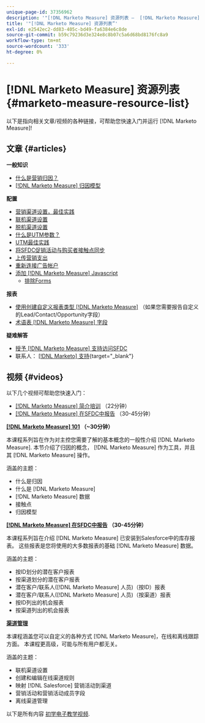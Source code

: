 ```yaml
---
unique-page-id: 37356962
description: '"[!DNL Marketo Measure] 资源列表 —  [!DNL Marketo Measure]  — 产品文档”'
title: '"[!DNL Marketo Measure] 资源列表”'
exl-id: e2542ec2-dd83-405c-bd49-fa6384e6c8de
source-git-commit: b59c79236d3e324e8c8b07c5a6d68bd8176fc8a9
workflow-type: tm+mt
source-wordcount: '333'
ht-degree: 0%

---
```


# [!DNL Marketo Measure] 资源列表 {#marketo-measure-resource-list}

以下是指向相关文章/视频的各种链接，可帮助您快速入门并运行 [!DNL Marketo Measure]!

## 文章 {#articles}

**一般知识**

* [什么是营销归因？](/help/introduction-to-marketo-measure/overview-resources/marketing-attribution.md)
* [[!DNL Marketo Measure] 归因模型](/help/introduction-to-marketo-measure/overview-resources/marketo-measure-attribution-models.md)

**配置**

* [营销渠道设置，最佳实践](/help/channel-tracking-and-setup/online-channels/marketing-channels-and-subchannels.md)
* [联机渠道设置](/help/channel-tracking-and-setup/online-channels/online-custom-channel-setup.md)
* [脱机渠道设置](/help/channel-tracking-and-setup/offline-channels/offline-custom-channel-setup.md)
* [什么是UTM参数？](/help/channel-tracking-and-setup/online-channels/utm-parameters.md)
* [UTM最佳实践](/help/channel-tracking-and-setup/online-channels/best-practices-for-setting-up-utm-parameters.md)
* [将SFDC促销活动与购买者接触点同步](/help/channel-tracking-and-setup/offline-channels/campaigns-and-campaign-members.md)
* [上传营销支出](/help/marketing-spend/spend-management/marketing-channel-costs.md#uploading-marketing-costs)
* [重新连接广告帐户](/help/api-connections/utilizing-marketo-measures-api-connections/reauthorizing-connected-accounts.md)
* [添加 [!DNL Marketo Measure] Javascript](/help/marketo-measure-tracking/setting-up-tracking/adding-marketo-measure-script.md)
   * [排除Forms](/help/marketo-measure-tracking/setting-up-tracking/excluding-marketo-measure-from-specific-forms.md)

**报表**

* [使用创建自定义报表类型 [!DNL Marketo Measure]](/help/marketo-measure-salesforce-reporting/new-report-types/creating-custom-marketo-measure-report-types.md) （如果您需要报告自定义的Lead/Contact/Opportunity字段）
* [术语表 [!DNL Marketo Measure] 字段](/help/introduction-to-marketo-measure/overview-resources/glossary-of-marketo-measure-fields.md)

**疑难解答**

* [授予 [!DNL Marketo Measure] 支持访问SFDC](/help/miscellaneous/other-related-resources/granting-salesforce-access-to-marketo-measure-support.md)
* 联系人： [[!DNL Marketo] 支持](https://nation.marketo.com/t5/support/ct-p/Support){target=&quot;_blank&quot;}

## 视频 {#videos}

以下几个视频可帮助您快速入门：

* [[!DNL Marketo Measure] 简介培训](https://embed.vidyard.com/watch/Pb4DuWJwtFgw3jUBDGneb4) （22分钟）
* [[!DNL Marketo Measure] 在SFDC中报告](https://universityonline.marketo.com/courses/bizible-and-salesforce/) （30-45分钟）

**[[!DNL Marketo Measure] 101](https://universityonline.marketo.com/courses/bizible-101/) （~30分钟）**

本课程系列旨在作为对主控您需要了解的基本概念的一般性介绍 [!DNL Marketo Measure]. 本节介绍了归因的概念， [!DNL Marketo Measure] 作为工具，并且其 [!DNL Marketo Measure] 操作。

涵盖的主题：

* 什么是归因
* 什么是 [!DNL Marketo Measure]
* [!DNL Marketo Measure] 数据
* 接触点
* 归因模型

**[[!DNL Marketo Measure] 在SFDC中报告](https://universityonline.marketo.com/courses/bizible-and-salesforce/) （30-45分钟）**

本课程系列旨在介绍 [!DNL Marketo Measure] 已安装到Salesforce中的库存报表。 这些报表是您将使用的大多数报表的基础 [!DNL Marketo Measure] 数据。

涵盖的主题：

* 按ID划分的潜在客户报表
* 按渠道划分的潜在客户报表
* 潜在客户/联系人([!DNL Marketo Measure] 人员)（按ID）报表
* 潜在客户/联系人([!DNL Marketo Measure] 人员)（按渠道）报表
* 按ID列出的机会报表
* 按渠道列出的机会报表

**[渠道管理](https://universityonline.marketo.com/courses/bizible-fundamentals-channel-management/)**

本课程涵盖您可以自定义的各种方式 [!DNL Marketo Measure]，在线和离线跟踪方面。 本课程更高级，可能与所有用户都无关。

涵盖的主题：

* 联机渠道设置
* 创建和编辑在线渠道规则
* 映射 [!DNL Salesforce] 营销活动到渠道
* 营销活动和营销活动成员字段
* 离线渠道管理

以下是所有内容 [初学电子教学视频](https://universityonline.marketo.com/#/library/bySubject/new-to-bizible/trails?_k=d1454j).
